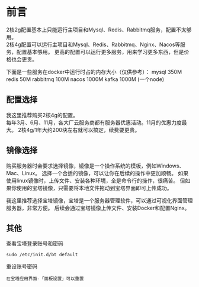 
# 前言

2核2g配置基本上只能运行主项目和Mysql、Redis、Rabbitmq服务，配置不太够用。     
2核4g配置可以运行主项目和Mysql、Redis、Rabbitmq、Nginx、Nacos等服务，配置基本够用。
更高的配置可以运行更多服务，用来学习更多东西，但是价格也会更贵。

下面是一些服务在docker中运行时占的内存大小（仅供参考）：
mysql 350M
redis 50M
rabbitmq 100M
nacos 1000M
kafka 1000M (一个node)



## 配置选择
我这里推荐购买2核4g的配置。     
每年3月、6月、11月，各大厂云服务商都有服务器优惠活动。11月的优惠力度最大。 
2核4g/1年大约200块左右就可以搞定，续费要更贵。            

## 镜像选择
购买服务器时会要求选择镜像，镜像是一个操作系统的模板，例如Windows、Mac、Linux。
选择一个合适的镜像，可以让你在后续的操作中更加顺畅。
如果使用linux镜像时，上传文件、安装各种环境，全是命令行的操作，很痛苦。
但如果你使用的宝塔镜像，只需要将本地文件拖动到宝塔界面即可上传成功。

我这里推荐选择宝塔镜像，宝塔是一个服务器管理软件，可以通过可视化界面管理服务器，非常方便。
后续会通过宝塔镜像上传文件、安装Docker和配置Nginx。

## 其他
查看宝塔登录账号和密码
```shell
sudo /etc/init.d/bt default
```

重设账号密码
```
在宝塔应用界面-「面板设置」可以重置
```
